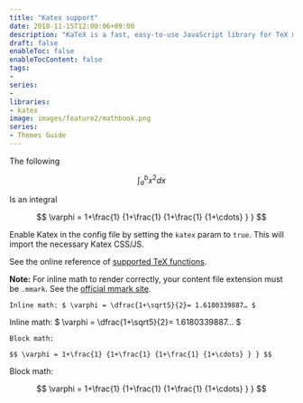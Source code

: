 ```yaml
---
title: "Katex support"
date: 2018-11-15T12:00:06+09:00
description: "KaTeX is a fast, easy-to-use JavaScript library for TeX math rendering on the web."
draft: false
enableToc: false
enableTocContent: false
tags:
- 
series:
-
libraries:
- katex
image: images/feature2/mathbook.png
series:
- Themes Guide
---
```


The following

$$ \int_{a}^{b} x^2 dx $$

Is an integral

$$ \varphi = 1+\frac{1} {1+\frac{1} {1+\frac{1} {1+\cdots} } } $$

Enable Katex in the config file by setting the `katex` param to `true`. This will import the necessary Katex CSS/JS.

See the online reference of [supported TeX functions](https://katex.org/docs/supported.html).

**Note:** For inline math to render correctly, your content file extension must be `.mmark`. See the [official mmark site](https://mmark.nl/).

```
Inline math: $ \varphi = \dfrac{1+\sqrt5}{2}= 1.6180339887… $
```

Inline math: $ \varphi = \dfrac{1+\sqrt5}{2}= 1.6180339887… $

```
Block math:

$$ \varphi = 1+\frac{1} {1+\frac{1} {1+\frac{1} {1+\cdots} } } $$
```

Block math:

$$ \varphi = 1+\frac{1} {1+\frac{1} {1+\frac{1} {1+\cdots} } } $$
